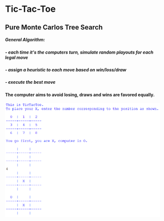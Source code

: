 # Tic-Tac-Toe
## Pure Monte Carlos Tree Search

##### General Algorithm:
##### - each time it's the computers turn, simulate random playouts for each legal move
##### - assign a heuristic to each move based on win/loss/draw
##### - execute the best move


#### The computer aims to avoid losing, draws and wins are favored equally.


![Test Image 1](/pMTCS_TICTACTOE/preview.png)
